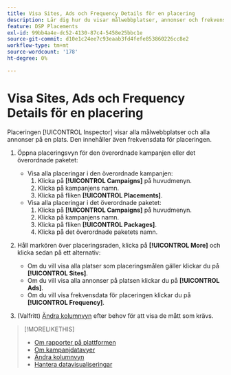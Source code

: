 ```yaml
---
title: Visa Sites, Ads och Frequency Details för en placering
description: Lär dig hur du visar målwebbplatser, annonser och frekvensdata för en placering.
feature: DSP Placements
exl-id: 99bb4a4e-dc52-4130-87c4-5458e25bbc1e
source-git-commit: d10e1c24ee7c93eaab3fd4fefe853860226cc8e2
workflow-type: tm+mt
source-wordcount: '178'
ht-degree: 0%

---
```


# Visa Sites, Ads och Frequency Details för en placering

Placeringen [!UICONTROL Inspector] visar alla målwebbplatser och alla annonser på en plats. Den innehåller även frekvensdata för placeringen.

1. Öppna placeringsvyn för den överordnade kampanjen eller det överordnade paketet:

   * Visa alla placeringar i den överordnade kampanjen:
      1. Klicka på **[!UICONTROL Campaigns]** på huvudmenyn.
      1. Klicka på kampanjens namn.
      1. Klicka på fliken **[!UICONTROL Placements]**.
   * Visa alla placeringar i det överordnade paketet:
      1. Klicka på **[!UICONTROL Campaigns]** på huvudmenyn.
      1. Klicka på kampanjens namn.
      1. Klicka på fliken **[!UICONTROL Packages]**.
      1. Klicka på det överordnade paketets namn.


1. Håll markören över placeringsraden, klicka på **[!UICONTROL More]** och klicka sedan på ett alternativ:
   * Om du vill visa alla platser som placeringsmålen gäller klickar du på **[!UICONTROL Sites]**.
   * Om du vill visa alla annonser på platsen klickar du på **[!UICONTROL Ads]**.
   * Om du vill visa frekvensdata för placeringen klickar du på **[!UICONTROL Frequency]**.

1. (Valfritt) [Ändra kolumnvyn](column-view-change.md) efter behov för att visa de mått som krävs.

>[!MORELIKETHIS]
>
>* [Om rapporter på plattformen](campaign-reports-about.md)
>* [Om kampanjdatavyer](campaign-data-views-about.md)
>* [Ändra kolumnvyn](column-view-change.md)
>* [Hantera datavisualiseringar](campaign-data-visualization-manage.md)

